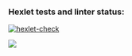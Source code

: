 ### Hexlet tests and linter status:
[![hexlet-check](https://github.com/Il1ya1/frontend-project-lvl3/actions/workflows/hexlet-check.yml/badge.svg)](https://github.com/Il1ya1/frontend-project-lvl3/actions/workflows/hexlet-check.yml)

<a href="https://codeclimate.com/github/codeclimate/codeclimate/maintainability"><img src="https://api.codeclimate.com/v1/badges/a99a88d28ad37a79dbf6/maintainability" /></a>